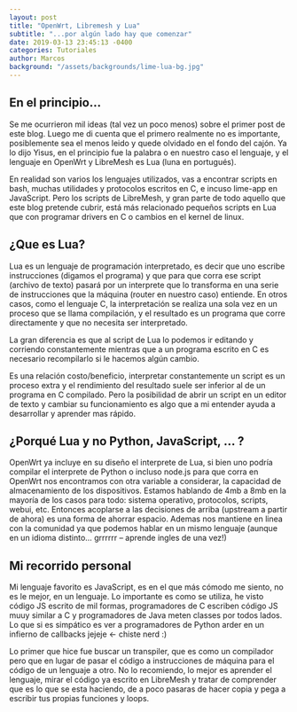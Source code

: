 ```yaml
---
layout: post
title: "OpenWrt, Libremesh y Lua"
subtitle: "...por algún lado hay que comenzar"
date: 2019-03-13 23:45:13 -0400
categories: Tutoriales
author: Marcos
background: "/assets/backgrounds/lime-lua-bg.jpg"
---
```


## En el principio...

Se me ocurrieron mil ideas (tal vez un poco menos) sobre el primer post de este blog. Luego me di cuenta que el primero realmente no es importante, posiblemente sea el menos leido y quede olvidado en el fondo del cajón. Ya lo dijo Yisus, en el principio fue la palabra o en nuestro caso el lenguaje, y el lenguaje en OpenWrt y LibreMesh es Lua (luna en portugués).

En realidad son varios los lenguajes utilizados, vas a encontrar scripts en bash, muchas utilidades y protocolos escritos en C, e incuso lime-app en JavaScript. Pero los scripts de LibreMesh, y gran parte de todo aquello que este blog pretende cubrir, está más relacionado pequeños scripts en Lua que con programar drivers en C o cambios en el kernel de linux.

## ¿Que es Lua?

Lua es un lenguaje de programación interpretado, es decir que uno escribe instrucciones (digamos el programa) y que para que corra ese script (archivo de texto) pasará por un interprete que lo transforma en una serie de instrucciones que la máquina (router en nuestro caso) entiende.
En otros casos, como el lenguaje C, la interpretación se realiza una sola vez en un proceso que se llama compilación, y el resultado es un programa que corre directamente y que no necesita ser interpretado.

La gran diferencia es que al script de Lua lo podemos ir editando y corriendo constantemente mientras que a un programa escrito en C es necesario recompilarlo si le hacemos algún cambio.

Es una relación costo/beneficio, interpretar constantemente un script es un proceso extra y el rendimiento del resultado suele ser inferior al de un programa en C compilado. Pero la posibilidad de abrir un script en un editor de texto y cambiar su funcionamiento es algo que a mi entender ayuda a desarrollar y aprender mas rápido.

## ¿Porqué Lua y no Python, JavaScript, ... ?

OpenWrt ya incluye en su diseño el interprete de Lua, si bien uno podría compilar el interprete de Python o incluso node.js para que corra en OpenWrt nos encontramos con otra variable a considerar, la capacidad de almacenamiento de los dispositivos. Estamos hablando de 4mb a 8mb en la mayoría de los casos para todo: sistema operativo, protocolos, scripts, webui, etc. Entonces acoplarse a las decisiones de arriba (upstream a partir de ahora) es una forma de ahorrar espacio. Ademas nos mantiene en linea con la comunidad ya que podemos hablar en un mismo lenguaje (aunque en un idioma distinto… grrrrrr – aprende ingles de una vez!)

## Mi recorrido personal

Mi lenguaje favorito es JavaScript, es en el que más cómodo me siento, no es le mejor, en un lenguaje. Lo importante es como se utiliza, he visto código JS escrito de mil formas, programadores de C escriben código JS muuy similar a C y programadores de Java meten classes por todos lados. Lo que si es simpático es ver a programadores de Python arder en un infierno de callbacks jejeje ← chiste nerd :)

Lo primer que hice fue buscar un transpiler, que es como un compilador pero que en lugar de pasar el código a instrucciones de máquina para el código de un lenguaje a otro. No lo recomiendo, lo mejor es aprender el lenguaje, mirar el código ya escrito en LibreMesh y tratar de comprender que es lo que se esta haciendo, de a poco pasaras de hacer copia y pega a escribir tus propias funciones y loops.
